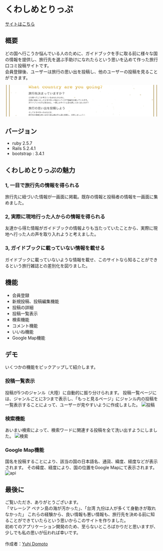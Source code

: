 # くわしめとりっぷ
[サイトはこちら](http://52.194.191.103/)

## 概要
どの国へ行こうか悩んでいる人のために、ガイドブックを手に取る前に様々な国の情報を提供し、旅行先を選ぶ手助けになれたらという思いを込めて作った旅行口コミ投稿サイトです。<br> 会員登録後、ユーザーは旅行の思い出を投稿し、他のユーザーの投稿を見ることができます。

![概要](/app/assets/images/readme-about2.jpg)

## バージョン

- ruby 2.5.7
- Rails 5.2.4.1
- bootstrap : 3.4.1

## くわしめとりっぷの魅力
### 1, 一目で旅行先の情報を得られる
旅行先に紐づいた情報が一画面に掲載。既存の情報と投稿者の情報を一画面に集めました。

### 2, 実際に現地行った人からの情報を得られる
友達から得た情報がガイドブックの情報よりも当たっていたことから、実際に現地へ行った人の声を取り入れようと考えました。

### 3, ガイドブックに載っていない情報を載せる
ガイドブックに載っていないような情報を載せ、このサイトなら知ることができるという旅行雑誌との差別化を図りました。

## 機能
- 会員登録
- 新規投稿、投稿編集機能
- 投稿の詳細
- 投稿一覧表示
- 検索機能
- コメント機能
- いいね機能
- Google Map機能

## デモ
いくつかの機能をピックアップして紹介します。

### 投稿一覧表示
投稿が5つのジャンル（大陸）に自動的に振り分けられます。
投稿一覧ページには、ジャンルごとに3つまで表示し、「もっと見るページ」にジャンル内の投稿を一覧表示することによって、ユーザーが見やすいように作成しました。
![投稿](https://user-images.githubusercontent.com/59519897/80300202-8ce7b280-87d5-11ea-951b-7cb3c70804ff.gif)


### 検索機能
あいまい検索によって、検索ワードに関連する投稿を全て洗い出すようにしました。
![検索](https://user-images.githubusercontent.com/59519897/80299440-573fcb00-87cf-11ea-883c-efa4e95e7661.gif)

### Google Map機能
国名を投稿することにより、該当の国の日本語名、通貨、緯度、経度などが表示されます。
その緯度、経度により、国の位置をGoogle Mapにて表示されます。
![api](https://user-images.githubusercontent.com/59519897/80299819-5d837680-87d2-11ea-874f-f07c1c9478ea.gif)

## 最後に
ご覧いただき、ありがとうございます。<br>
「マレーシア ペナン島の海が汚かった」、「台湾 九份は人が多くて身動きが取れなかった」 これらの経験から、良い情報も悪い情報も、旅行先を決める前に知ることができていたらという思いからこのサイトを作りました。 <br>
初めてのアプリケーション開発のため、至らないところばかりだと思いますが、少しでも私の思いが伝われば幸いです。<br>
<br>
作成者：[Yuhi Domoto](https://github.com/yuhidomoto)
